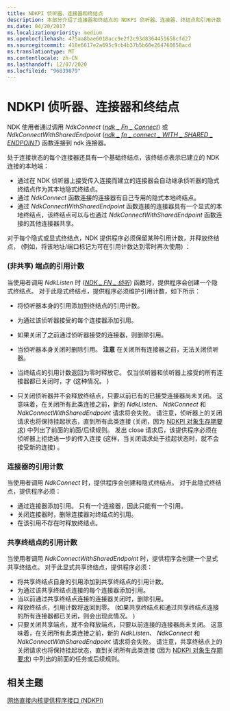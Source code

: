 ```yaml
---
title: NDKPI 侦听器、连接器和终结点
description: 本部分介绍了连接器和终结点的 NDKPI 侦听器、连接器、终结点和引用计数
ms.date: 04/20/2017
ms.localizationpriority: medium
ms.openlocfilehash: 475aa8bae6018acc9e2f2c93d8364451658cfd27
ms.sourcegitcommit: 418e6617e2a695c9cb4b37b5b60e264760858acd
ms.translationtype: MT
ms.contentlocale: zh-CN
ms.lasthandoff: 12/07/2020
ms.locfileid: "96839879"
---
```

# <a name="ndkpi-listeners-connectors-and-endpoints"></a>NDKPI 侦听器、连接器和终结点


NDK 使用者通过调用 *NdkConnect* ([*ndk \_ Fn \_ Connect*](/windows-hardware/drivers/ddi/ndkpi/nc-ndkpi-ndk_fn_connect)) 或 *NdkConnectWithSharedEndpoint* ([*ndk \_ fn \_ connect \_ WITH \_ SHARED \_ ENDPOINT*](/windows-hardware/drivers/ddi/ndkpi/nc-ndkpi-ndk_fn_connect_with_shared_endpoint)) 函数连接到 ndk 连接器。

处于连接状态的每个连接器还具有一个基础终结点，该终结点表示已建立的 NDK 连接的本地端：

-   通过在 NDK 侦听器上接受传入连接而建立的连接器会自动继承侦听器的隐式终结点作为其本地隐式终结点。
-   通过 *NdkConnect* 函数连接的连接器有自己专用的隐式本地终结点。
-   通过 *NdkConnectWithSharedEndpoint* 函数连接的连接器具有一个显式的本地终结点，该终结点可以与也通过 *NdkConnectWithSharedEndpoint* 函数连接的其他连接器共享。

对于每个隐式或显式终结点，NDK 提供程序必须保留某种引用计数，并释放终结点， (例如，将该地址/端口标记为可在引用计数达到零时再次使用) ：

### <a name="reference-counting-for-non-shared-endpoints"></a> (非共享) 端点的引用计数

当使用者调用 *NdkListen* 时 ([*NDK \_ FN \_ 侦听*](/windows-hardware/drivers/ddi/ndkpi/nc-ndkpi-ndk_fn_listen)) 函数时，提供程序会创建一个隐式终结点。 对于此隐式终结点，提供程序必须维护引用计数，如下所示：

-   将侦听器本身的引用添加到终结点的引用计数。
-   为通过该侦听器接受的每个连接器添加引用。
-   如果关闭了之前通过侦听器接受的连接器，则删除引用。
-   当侦听器本身关闭时删除引用。
    **注意**  在关闭所有连接器之前，无法关闭侦听器。

     

-   当终结点的引用计数返回为零时释放它。 仅当侦听器和侦听器上接受的所有连接器都已关闭时，才 (这种情况。 ) 
-   只关闭侦听器并不会释放终结点，只要以前已有的已接受连接器尚未关闭。 这意味着，在关闭所有此类连接之前，新的 *NdkListen*、 *NdkConnect* 和 *NdkConnectWithSharedEndpoint* 请求将会失败。 请注意，侦听器上的关闭请求也将保持挂起状态，直到所有此类连接 (关闭，因为 [NDKPI 对象生存期要求](ndkpi-object-lifetime-requirements.md)) 中列出了前面的前面/后续规则。 发出 close 请求后，该提供程序必须在侦听器上拒绝进一步的传入连接 (这样，当关闭请求处于挂起状态时，就不会接受新的连接) 。

### <a name="reference-counting-for-connectors"></a>连接器的引用计数

当使用者调用 *NdkConnect* 时，提供程序会创建和隐式终结点。 对于此隐式终结点，提供程序必须：

-   通过连接器添加引用。 只有一个连接器，因此只能有一个引用。
-   关闭连接器时，删除连接器对终结点的引用。
-   在该引用不存在时释放终结点。

### <a name="reference-counting-for-shared-endpoints"></a>共享终结点的引用计数

当使用者调用 *NdkConnectWithSharedEndpoint* 时，提供程序会创建一个显式共享终结点。 对于此显式共享终结点，提供程序必须：

-   将共享终结点自身的引用添加到共享终结点的引用计数。
-   为通过该共享终结点连接的每个连接器添加引用。
-   当以前通过共享终结点连接的连接器关闭时，删除引用。
-   释放终结点，引用计数将返回到零。  (如果共享终结点和通过共享终结点连接的所有连接器都已关闭，则会出现此情况。 ) 
-   只要关闭共享端点，就不会释放端点，只要以前连接的连接器尚未关闭。 这意味着，在关闭所有此类连接之前，新的 *NdkListen*、 *NdkConnect* 和 *NdkConnectWithSharedEndpoint* 请求将会失败。 请注意，共享终结点上的关闭请求也将保持挂起状态，直到关闭所有此类连接 (因为 [NDKPI 对象生存期要求](ndkpi-object-lifetime-requirements.md)) 中列出的前面的任务或后续规则。

## <a name="related-topics"></a>相关主题


[网络直接内核提供程序接口 (NDKPI)](./overview-of-network-direct-kernel-provider-interface--ndkpi-.md)

 

